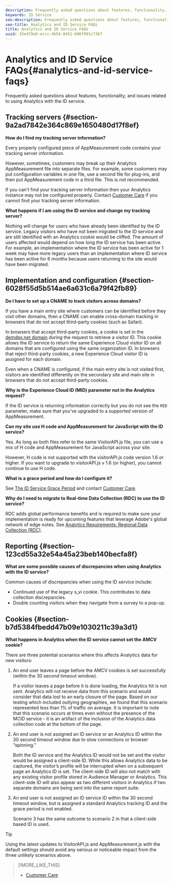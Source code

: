 ```yaml
---
description: Frequently asked questions about features, functionality, and issues related to using Analytics with the ID service.
keywords: ID Service
seo-description: Frequently asked questions about features, functionality, and issues related to using Analytics with the ID service.
seo-title: Analytics and ID Service FAQs
title: Analytics and ID Service FAQs
uuid: 35ed79a9-eccc-4b54-8451-606f091c73b7
---
```


# Analytics and ID Service FAQs{#analytics-and-id-service-faqs}

Frequently asked questions about features, functionality, and issues related to using Analytics with the ID service.

## Tracking servers {#section-9a2ad7842e364c869e1650480d17f8ef}

**How do I find my tracking server information?**

Every properly configured piece of AppMeasurement code contains your tracking server information.

However, sometimes, customers may break up their Analytics AppMeasurement file into separate files. For example, some customers may put configuration variables in one file, use a second file for plug-ins, and then put AppMeasurement code in a third file. This is not recommended.

If you can't find your tracking server information then your Analytics instance may not be configured properly. Contact [Customer Care](https://helpx.adobe.com/marketing-cloud/contact-support.html) if you cannot find your tracking server information.

**What happens if I am using the ID service and change my tracking server?**

Nothing will change for users who have already been identified by the ID service. Legacy visitors who have not been migrated to the ID service and are still identified with an Analytics cookie would be cliffed. The amount of users affected would depend on how long the ID service has been active. For example, an implementation where the ID service has been active for 1 week may have more legacy users than an implementation where ID service has been active for 6 months because users returning to the site would have been migrated.

## Implementation and configuration {#section-6028f55d5b514ae6a631c6a79f42fb89}

**Do I have to set up a CNAME to track visitors across domains?**

If you have a main entry site where customers can be identified before they visit other domains, then a CNAME can enable cross-domain tracking in browsers that do not accept third-party cookies (such as Safari).

In browsers that accept third-party cookies, a cookie is set in the [demdex.net domain](https://marketing.adobe.com/resources/help/en_US/aam/demdex-calls.html) during the request to retrieve a visitor ID. This cookie allows the ID service to return the same Experience Cloud visitor ID on all domains that are configured using the same organization ID. In browsers that reject third-party cookies, a new Experience Cloud visitor ID is assigned for each domain.

Even when a CNAME is configured, if the main entry site is not visited first, visitors are identified differently on the secondary site and main site in browsers that do not accept third-party cookies.

**Why is the Experience Cloud ID (MID) parameter not in the Analytics request?**

If the ID service is returning information correctly but you do not see the `MID` parameter, make sure that you've upgraded to a supported version of AppMeasurement.

**Can my site use H code and AppMeasurement for JavaScript with the ID service?**

Yes. As long as both files refer to the same VisitorAPI.js file, you can use a mix of H code and AppMeasurement for JavaScript across your site.

However, H code is not supported with the visitorAPI.js code version 1.6 or higher. If you want to upgrade to visitorAPI.js v 1.6 (or higher), you cannot continue to use H code.

**What is a grace period and how do I configure it?**

See [The ID Service Grace Period](../mcvid-reference/mcvid-analytics-reference/mcvid-grace-period.md) and contact [Customer Care](https://helpx.adobe.com/marketing-cloud/contact-support.html).

**Why do I need to migrate to Real-time Data Collection (RDC) to use the ID service?**

RDC adds global performance benefits and is required to make sure your implementation is ready for upcoming features that leverage Adobe's global network of edge notes. See [Analytics Requirements: Regional Data Collection (RDC)](../mcvid-reference/mcvid-requirements.md#section-7d04bb013bc84a25bae3b148bc0ca25f).

## Reporting {#section-123cd55a32e54a45a23beb140becfa8f}

**What are some possible causes of discrepancies when using Analytics with the ID service?**

Common causes of discrepancies when using the ID service include:

* Continued use of the legacy s_vi cookie. This contributes to data collection discrepancies. 
* Double counting visitors when they navigate from a survey to a pop-up.

## Cookies {#section-b7d5384fbedd47b09e1030211c39a3d1}

**What happens in Analytics when the ID service cannot set the AMCV cookie?**

There are three potential scenarios where this affects Analytics data for new visitors:

1. An end user leaves a page before the AMCV cookies is set successfully (within the 30 second timeout window).

   If a visitor leaves a page before it is done loading, the Analytics hit is not sent. Analytics will not receive data from this scenario and would consider that data lost to an early closure of the page. Based on our testing which included outlying geographies, we found that this scenario represented less than 1% of traffic on average. It is important to note that this scenario occurs at times even without the presence of the MCID service - it is an artifact of the inclusion of the Analytics data collection code at the bottom of the page. 

1. An end user is not assigned an ID service or an Analytics ID within the 30 second timeout window due to slow connections or browser “spinning."

   Both the ID service and the Analytics ID would not be set and the visitor would be assigned a client-side ID. While this allows Analytics data to be captured, the visitor’s profile will be interrupted when on a subsequent page an Analytics ID is set. The client-side ID will also not match with any existing visitor profile stored in Audience Manager or Analytics. This client-side ID will also appear as two different visitors in Analytics if two separate domains are being sent into the same report suite. 

1. An end user is not assigned an ID service ID within the 30 second timeout window, but is assigned a standard Analytics tracking ID and the grace period is not enabled.

   Scenario 3 has the same outcome to scenario 2 in that a client-side based ID is used.

>[!TIP]
>
>Using the latest updates to VisitorAPI.js and AppMeasurement.js with the default settings should avoid any serious or noticeable impact from the three unlikely scenarios above.

>[!MORE_LIKE_THIS]
>
>* [Customer Care](https://helpx.adobe.com/marketing-cloud/contact-support.html)
